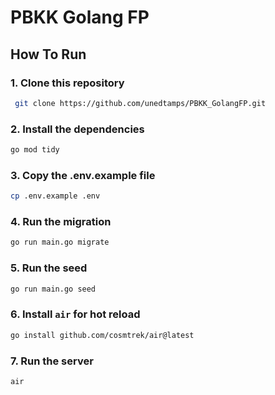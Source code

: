 # PBKK Golang FP 

## How To Run

### 1. Clone this repository
```bash 
 git clone https://github.com/unedtamps/PBKK_GolangFP.git
```

### 2. Install the dependencies
```bash
go mod tidy
```

### 3. Copy the .env.example file
```bash
cp .env.example .env
```

### 4. Run the migration
```bash
go run main.go migrate
```

### 5. Run the seed
```bash
go run main.go seed
```

### 6. Install `air` for hot reload
```bash
go install github.com/cosmtrek/air@latest
```
### 7. Run the server
```bash
air
```
